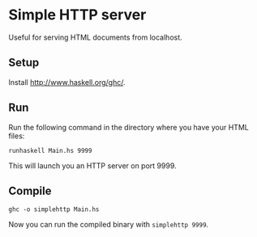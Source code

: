 # Simple HTTP server

Useful for serving HTML documents from localhost.

## Setup

Install <http://www.haskell.org/ghc/>.

## Run

Run the following command in the directory where you have your HTML files:

`runhaskell Main.hs 9999`

This will launch you an HTTP server on port 9999.

## Compile

`ghc -o simplehttp Main.hs`

Now you can run the compiled binary with `simplehttp 9999`.

